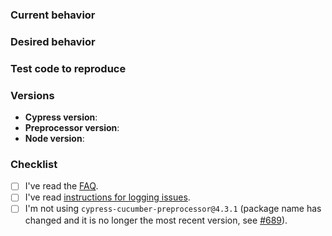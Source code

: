 ### Current behavior

<!-- A description including screenshots, stack traces, DEBUG logs, etc. -->

### Desired behavior

<!-- A clear description of what you want to happen. -->

### Test code to reproduce

<!-- Preferably link to another, minimal Git repository that illustrates the issue. -->

### Versions

* **Cypress version**:
* **Preprocessor version**:
* **Node version**:

### Checklist

- [ ] I've read the [FAQ](https://github.com/badeball/cypress-cucumber-preprocessor/blob/master/docs/faq.md).
- [ ] I've read [instructions for logging issues](https://github.com/badeball/cypress-cucumber-preprocessor/blob/master/CONTRIBUTING.md#bug-reports).
- [ ] I'm not using `cypress-cucumber-preprocessor@4.3.1` (package name has changed and it is no longer the most recent version, see [#689](https://github.com/badeball/cypress-cucumber-preprocessor/issues/689)).
